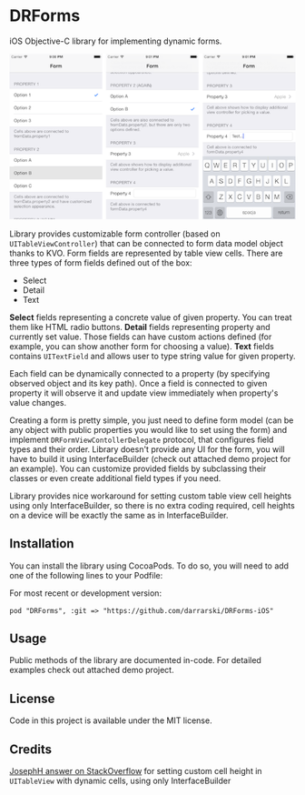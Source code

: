 DRForms
=======

iOS Objective-C library for implementing dynamic forms.

![DRFormsDemo screenshot 1](DRFormsDemo/screenshot1.png "DRFormsDemo screenshot 1")

Library provides customizable form controller (based on `UITableViewController`) that can be connected to form data model object thanks to KVO. Form fields are represented by table view cells. There are three types of form fields defined out of the box:

- Select
- Detail
- Text

__Select__ fields representing a concrete value of given property. You can treat them like HTML radio buttons. __Detail__ fields representing property and currently set value. Those fields can have custom actions defined (for example, you can show another form for choosing a value). __Text__ fields contains `UITextField` and allows user to type string value for given property.

Each field can be dynamically connected to a property (by specifying observed object and its key path). Once a field is connected to given property it will observe it and update view immediately when property's value changes.

Creating a form is pretty simple, you just need to define form model (can be any object with public properties you would like to set using the form) and implement `DRFormViewContollerDelegate` protocol, that configures field types and their order. Library doesn't provide any UI for the form, you will have to build it using InterfaceBuilder (check out attached demo project for an example). You can customize provided fields by subclassing their classes or even create additional field types if you need.

Library provides nice workaround for setting custom table view cell heights using only InterfaceBuilder, so there is no extra coding required, cell heights on a device will be exactly the same as in InterfaceBuilder.

## Installation

You can install the library using CocoaPods. To do so, you will need to add one of the following lines to your Podfile:

For most recent or development version:

	pod "DRForms", :git => "https://github.com/darrarski/DRForms-iOS"

## Usage

Public methods of the library are documented in-code. For detailed examples check out attached demo project.

## License

Code in this project is available under the MIT license.

## Credits

[JosephH answer on StackOverflow](http://stackoverflow.com/a/16881312/514181) for setting custom cell height in `UITableView` with dynamic cells, using only InterfaceBuilder

